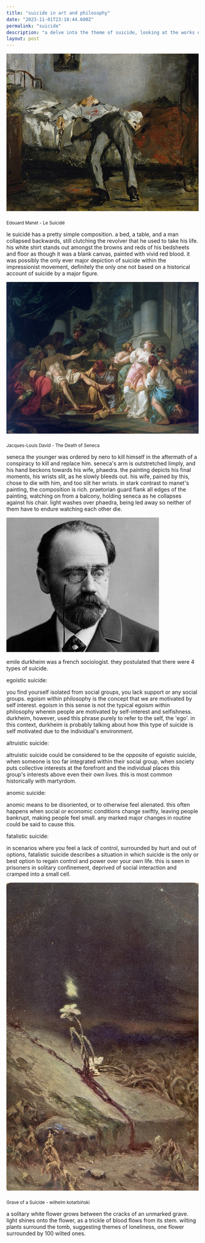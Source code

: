 ```yaml
---
title: "suicide in art and philosophy"
date: "2023-11-01T23:18:44.600Z"
permalink: "suicide"
description: "a delve into the theme of suicide, looking at the works of painters and philosophers through history."
layout: post
---
```


![a man sprawled on their back over a bed with a self inflicted gunshot wound to the chest, impressionist art-piece by manet](/article/suicide/Édouard_Manet_-_Le_Suicidé_(ca._1877).jpg)

<sub>Edouard Manet - Le Suicidé</sub>

le suicidé has a pretty simple composition. a bed, a table, and a man collapsed backwards, still clutching the revolver that he used to take his life. his white shirt stands out amongst the browns and reds of his bedsheets and floor as though it was a blank canvas, painted with vivid red blood. it was possibly the only ever major depiction of suicide within the impressionist movement, definitely the only one not based on a historical account of suicide by a major figure.

![David La Morte's depiction of the death of seneca](/article/suicide/David_La_morte_di_Seneca.jpg)

<sub>Jacques-Louis David - The Death of Seneca</sub>

seneca the younger was ordered by nero to kill himself in the aftermath of a conspiracy to kill and replace him. seneca's arm is outstretched limply, and his hand beckons towards his wife, phaedra. the painting depicts his final moments, his wrists slit, as he slowly bleeds out. his wife, pained by this, chose to die with him, and too slit her wrists. in stark contrast to manet's painting, the composition is rich. praetorian guard flank all edges of the painting, watching on from a balcony, holding seneca as he collapses against his chair. light washes over phaedra, being led away so neither of them have to endure watching each other die.

<img width="400" src="/article/suicide/Emile_Durkheim.jpeg" alt="Photo of sociologist Emile Durkheim">

emile durkheim was a french sociologist. they postulated that there were 4 types of suicide.

egoistic suicide:

you find yourself isolated from social groups, you lack support or any social groups. egoism within philosophy is the concept that we are motivated by self interest. egoism in this sense is not the typical egoism within philosophy wherein people are motivated by self-interest and selfishness. durkheim, however, used this phrase purely to refer to the self, the 'ego'. in this context, durkheim is probably talking about how this type of suicide is self motivated due to the individual's environment.

altruistic suicide:

altruistic suicide could be considered to be the opposite of egoistic suicide, when someone is too far integrated within their social group, when society puts collective interests at the forefront and the individual places this group's interests above even their own lives. this is most common historically with martyrdom.

anomic suicide:

anomic means to be disoriented, or to otherwise feel alienated. this often happens when social or economic conditions change swiftly, leaving people bankrupt, making people feel small. any marked major changes in routine could be said to cause this.

fatalistic suicide:

in scenarios where you feel a lack of control, surrounded by hurt and out of options, fatalistic suicide describes a situation in which suicide is the only or best option to regain control and power over your own life. this is seen in prisoners in solitary confinement, deprived of social interaction and cramped into a small cell.

![a dimly lit grave with a flower growing out of it](/article/suicide/grave.jpg)

<sub>Grave of a Suicide - wilhelm kotarbiński</sub>

a solitary white flower grows between the cracks of an unmarked grave. light shines onto the flower, as a trickle of blood flows from its stem. wilting plants surround the tomb, suggesting themes of loneliness, one flower surrounded by 100 wilted ones.